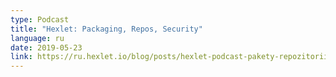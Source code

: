 ```yaml
---
type: Podcast
title: "Hexlet: Packaging, Repos, Security"
language: ru
date: 2019-05-23
link: https://ru.hexlet.io/blog/posts/hexlet-podcast-pakety-repozitorii-bezopasnost
---
```

